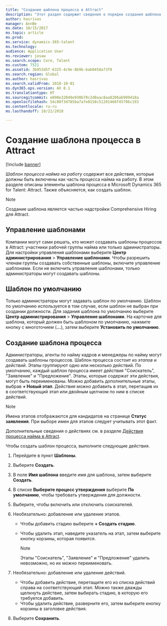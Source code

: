 ```yaml
---
title: "Создание шаблона процесса в Attract"
description: "Этот раздел содержит сведения о порядке создания шаблона процесса в Attract."
author: hasrivas
manager: AnnBe
ms.date: 10/15/2017
ms.topic: article
ms.prod: 
ms.service: dynamics-365-talent
ms.technology: 
audience: Application User
ms.reviewer: josaw
ms.search.scope: Core, Talent
ms.custom: 7521
ms.assetid: 3b953d5f-6325-4c9e-8b9b-6ab0458a73f8
ms.search.region: Global
ms.author: hasrivas
ms.search.validFrom: 2018-10-01
ms.dyn365.ops.version: AX 8.1
ms.translationtype: HT
ms.sourcegitcommit: e890e32049e930b70c2d0aac8aa8206ab999418a
ms.openlocfilehash: 54c80f3d785ba7a7e0158c51201468f45796c193
ms.contentlocale: ru-ru
ms.lasthandoff: 10/22/2018

---
```


# <a name="create-a-process-template-in-attract"></a>Создание шаблона процесса в Attract

[!include [banner](includes/banner.md)]

*Шаблон процесса найма на работу* содержит все действия, которые должны быть включены как часть процесса найма на работу. В этом разделе описаны элементы шаблона процесса в Microsoft Dynamics 365 for Talent: Attract. Также объясняется, как создать шаблон.

> [!NOTE]
> Создание шаблона является частью надстройки Comprehensive Hiring для Attract.

## <a name="template-management"></a>Управление шаблонами

Компании могут сами решать, кто может создавать шаблоны процессов в Attract: участники рабочей группы найма или только администраторы. Для настройки управления шаблонами выберите **Центр администрирования** \> **Управление шаблонами**. Чтобы разрешить членам группы создавать собственные шаблоны, включите управление шаблонами. Если не включить управление шаблонами, только администраторы могут создавать шаблоны.

## <a name="default-template"></a>Шаблон по умолчанию

Только администраторы могут задавать шаблон по умолчанию. Шаблон по умолчанию используется в том случае, если шаблон не выбран при создании должности. Для задания шаблона по умолчанию выберите **Центр администрирования** \> **Управление шаблонами**. На карточке для шаблона, который должен быть шаблоном по умолчанию, нажмите кнопку с многоточием (**...**), затем выберите **Установить по умолчанию**.

## <a name="create-a-process-template"></a>Создание шаблона процесса

Администраторы, агенты по найму кадров и менеджеры по найму могут создавать шаблоны процессов. Шаблон процесса состоит из *этапов* и *действий*. Этапы группируют одно или несколько действий. По умолчанию, каждый шаблон процесса имеет действия "Соискатель", "Заявление" и "Предложение". Этапы, которые содержат эти действия, могут быть переименованы. Можно добавить дополнительные этапы, выбрав **+ Новый этап**. Действия можно добавить в этап, перетащив их в соответствующий этап или двойным щелчком по ним в списке действий.

> [!NOTE]
> Имена этапов отображаются для кандидатов на странице **Статус заявления**. При выборе имен для этапов следует учитывать этот факт.

Дополнительные сведения о действиях см. в разделе [Действия процесса найма в Attract](./activities-attract.md).

Чтобы создать шаблон процесса, выполните следующие действия.

1. Перейдите в пункт **Шаблоны**.
2. Выберите **Создать**.
3. В поле **Имя шаблона** введите имя для шаблона, затем выберите **Создать**.
4. В списке **Выберите процесс утверждения** выберите **По умолчанию**, чтобы требовать утверждения для должности.
5. Выберите, чтобы включить или отключить соискателей.
6. Необязательно: добавление или удаление этапов.

    - Чтобы добавить стадию выберите **+ Создать стадию**.
    - Чтобы удалить этап, наведите указатель на этап, затем выберите кнопку корзины, которая появится.

        > [!NOTE]
        > Этапы "Соискатель", "Заявление" и "Предложение" удалить невозможно, но их можно переименовать.

7. Необязательно: добавление или удаление действий.

    - Чтобы добавить действие, перетащите его из списка действий справа на соответствующий этап. Можно также дважды щелкнуть действие, затем выбирать стадию, в которую его требуется добавить.
    - Чтобы удалить действие, разверните его, затем выберите кнопку корзины в заголовке действия.

8. Выберите **Сохранить**.

